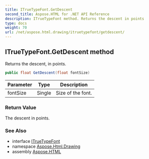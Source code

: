 ```yaml
---
title: ITrueTypeFont.GetDescent
second_title: Aspose.HTML for .NET API Reference
description: ITrueTypeFont method. Returns the descent in points
type: docs
weight: 70
url: /net/aspose.html.drawing/itruetypefont/getdescent/
---
```

## ITrueTypeFont.GetDescent method

Returns the descent, in points.

```csharp
public float GetDescent(float fontSize)
```

| Parameter | Type | Description |
| --- | --- | --- |
| fontSize | Single | Size of the font. |

### Return Value

The descent in points.

### See Also

* interface [ITrueTypeFont](../)
* namespace [Aspose.Html.Drawing](../../itruetypefont/)
* assembly [Aspose.HTML](../../../)
